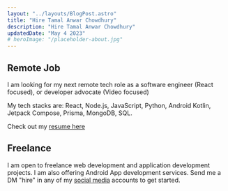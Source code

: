 ```yaml
---
layout: "../layouts/BlogPost.astro"
title: "Hire Tamal Anwar Chowdhury"
description: "Hire Tamal Anwar Chowdhury"
updatedDate: "May 4 2023"
# heroImage: "/placeholder-about.jpg"
---
```


## Remote Job

I am looking for my next remote tech role as a software engineer (React focused), or developer advocate (Video focused) 

My tech stacks are: React, Node.js, JavaScript, Python, Android Kotlin, Jetpack Compose, Prisma, MongoDB, SQL.

Check out my [resume here](/resume)

## Freelance

I am open to freelance web development and application development projects. I am also offering Android App development services. Send me a DM "hire" in any of my [social media](/#socials) accounts to get started.